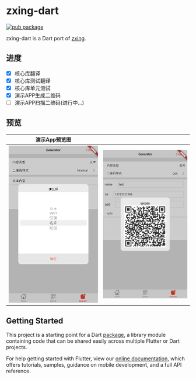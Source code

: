 # zxing-dart
[![pub package](https://img.shields.io/pub/v/zxing_lib.svg)](https://pub.dartlang.org/packages/zxing_lib)

zxing-dart is a Dart port of [zxing](https://github.com/zxing/zxing).


## 进度

- [x] 核心库翻译
- [x] 核心库测试翻译
- [x] 核心库单元测试
- [x] 演示APP生成二维码
- [ ] 演示APP扫描二维码(进行中...)

## 预览

|演示App预览图| |
|:---:|:---:|
|![01](preview/01.png "01")|![02](preview/02.png "02")|

## Getting Started

This project is a starting point for a Dart
[package](https://flutter.dev/developing-packages/),
a library module containing code that can be shared easily across
multiple Flutter or Dart projects.

For help getting started with Flutter, view our 
[online documentation](https://flutter.dev/docs), which offers tutorials, 
samples, guidance on mobile development, and a full API reference.
